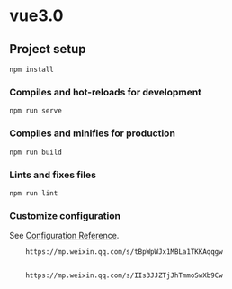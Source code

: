 # vue3.0

## Project setup
```
npm install
```

### Compiles and hot-reloads for development
```
npm run serve
```

### Compiles and minifies for production
```
npm run build
```

### Lints and fixes files
```
npm run lint
```

### Customize configuration
See [Configuration Reference](https://cli.vuejs.org/config/).

```
    https://mp.weixin.qq.com/s/tBpWpWJx1MBLa1TKKAqqgw


    https://mp.weixin.qq.com/s/IIs3JJZTjJhTmmoSwXb9Cw
```

